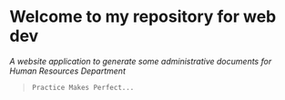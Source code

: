 Welcome to my repository for web dev
======================================


_A website application to generate some administrative documents for Human Resources Department_

> ```Practice Makes Perfect...```